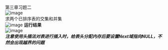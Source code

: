 第三章习题二  
![image](https://user-images.githubusercontent.com/91459872/136796784-5328fc23-c181-497c-ad3d-75f03332f99f.png)  
求两个已排序表的交集和并集  
![image](https://user-images.githubusercontent.com/91459872/137313891-8549831f-7b24-44d3-a67a-1acb6b218d23.png)
**运行结果**  
![image](https://user-images.githubusercontent.com/91459872/137313955-2f3c382e-9fe6-470a-b59a-572867b4e8e8.png)  
***注意使用头插法对表进行插入时，给表头分配内存后要设置Next域指向NULL，不然会出现越界的问题***  
